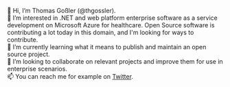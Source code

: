 👋 Hi, I’m Thomas Goßler (@thgossler).<br/>
👀 I’m interested in .NET and web platform enterprise software as a service development on Microsoft Azure for healthcare. Open Source software is contributing a lot today in this domain, and I'm looking for ways to contribute.<br/>
🌱 I’m currently learning what it means to publish and maintain an open source project.<br/>
💞️ I’m looking to collaborate on relevant projects and improve them for use in enterprise scenarios.<br/>
📫 You can reach me for example on [Twitter](https://twitter.com/thgossler).
